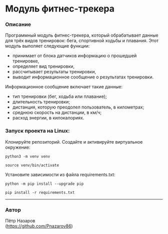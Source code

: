 # Модуль фитнес-трекера

### Описание
Программный модуль фитнес-трекера, который обрабатывает данные для трёх видов тренировок: бега, спортивной ходьбы и плавания. 
Этот модуль выполяет следующие функции:
 - принимает от блока датчиков информацию о прошедшей тренировке,
 - определяет вид тренировки,
 - рассчитывает результаты тренировки,
 - выводит информационное сообщение о результатах тренировки.

Информационное сообщение включает такие данные:
 - тип тренировки (бег, ходьба или плавание);
 - длительность тренировки;
 - дистанция, которую преодолел пользователь, в километрах;
 - среднюю скорость на дистанции, в км/ч;
 - расход энергии, в килокалориях.

### Запуск проекта на Linux:
Клонируйте репозиторий.
Создайте и активируйте виртуальное окружение:
```
python3 -m venv venv
```
```
source venv/bin/activate
```
Установите зависимости из файла requirements.txt:
```
python -m pip install --upgrade pip
```
```
pip install -r requirements.txt
```

____
### Автор  
Пётр Назаров  
(https://github.com/Pnazarov86)
